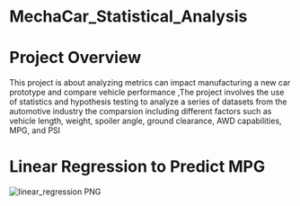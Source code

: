 #   MechaCar_Statistical_Analysis


# Project Overview

This project is about analyzing metrics can  impact manufacturing a new car prototype  and compare vehicle performance ,The project involves the use of statistics and hypothesis testing to analyze a series of datasets from the automotive industry the comparsion including different factors such as   vehicle length, weight, spoiler angle, ground clearance, AWD capabilities, MPG, and PSI


# Linear Regression to Predict MPG






![linear_regression PNG](https://user-images.githubusercontent.com/82621077/128645603-81770b52-b17e-4ba7-a468-11a915d93999.png)
